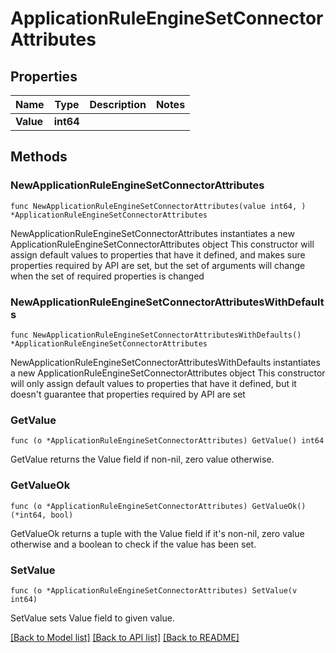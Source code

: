 # ApplicationRuleEngineSetConnectorAttributes

## Properties

Name | Type | Description | Notes
------------ | ------------- | ------------- | -------------
**Value** | **int64** |  | 

## Methods

### NewApplicationRuleEngineSetConnectorAttributes

`func NewApplicationRuleEngineSetConnectorAttributes(value int64, ) *ApplicationRuleEngineSetConnectorAttributes`

NewApplicationRuleEngineSetConnectorAttributes instantiates a new ApplicationRuleEngineSetConnectorAttributes object
This constructor will assign default values to properties that have it defined,
and makes sure properties required by API are set, but the set of arguments
will change when the set of required properties is changed

### NewApplicationRuleEngineSetConnectorAttributesWithDefaults

`func NewApplicationRuleEngineSetConnectorAttributesWithDefaults() *ApplicationRuleEngineSetConnectorAttributes`

NewApplicationRuleEngineSetConnectorAttributesWithDefaults instantiates a new ApplicationRuleEngineSetConnectorAttributes object
This constructor will only assign default values to properties that have it defined,
but it doesn't guarantee that properties required by API are set

### GetValue

`func (o *ApplicationRuleEngineSetConnectorAttributes) GetValue() int64`

GetValue returns the Value field if non-nil, zero value otherwise.

### GetValueOk

`func (o *ApplicationRuleEngineSetConnectorAttributes) GetValueOk() (*int64, bool)`

GetValueOk returns a tuple with the Value field if it's non-nil, zero value otherwise
and a boolean to check if the value has been set.

### SetValue

`func (o *ApplicationRuleEngineSetConnectorAttributes) SetValue(v int64)`

SetValue sets Value field to given value.



[[Back to Model list]](../README.md#documentation-for-models) [[Back to API list]](../README.md#documentation-for-api-endpoints) [[Back to README]](../README.md)


